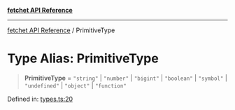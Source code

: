 [**fetchet API Reference**](../README.md)

***

[fetchet API Reference](../README.md) / PrimitiveType

# Type Alias: PrimitiveType

> **PrimitiveType** = `"string"` \| `"number"` \| `"bigint"` \| `"boolean"` \| `"symbol"` \| `"undefined"` \| `"object"` \| `"function"`

Defined in: [types.ts:20](https://github.com/brysonbw/fetchet/blob/e48d311708960711d1b27105e9cd406984b0eda2/src/types.ts#L20)
